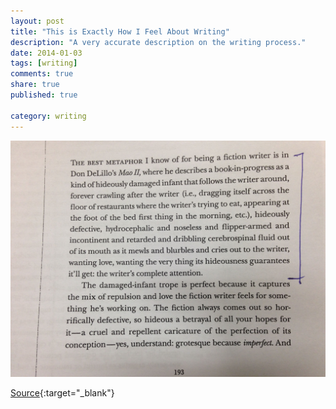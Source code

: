 ```yaml
---
layout: post
title: "This is Exactly How I Feel About Writing"
description: "A very accurate description on the writing process."
date: 2014-01-03
tags: [writing]
comments: true
share: true
published: true

category: writing
---
```


<p align="center">
  <img src="/images/posts/about-writing.jpg">
</p>

[Source](http://centerforfiction.org/forwriters/writers-on-writing/something-to-do-with-work-as-play-david-foster-wallace-and-the-nature-of-the-fun-by-kristopher-jansma/){:target="_blank"}